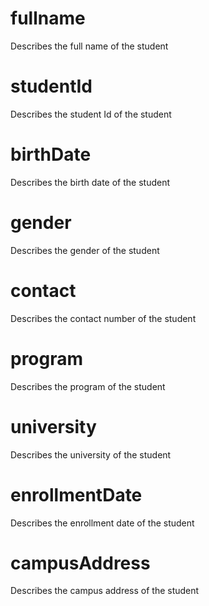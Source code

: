 # fullname

Describes the full name of the student

# studentId

Describes the student Id of the student

# birthDate

Describes the birth date of the student

# gender

Describes the gender of the student

# contact

Describes the contact number of the student

# program

Describes the program of the student

# university

Describes the university of the student

# enrollmentDate

Describes the enrollment date of the student

# campusAddress

Describes the campus address of the student
